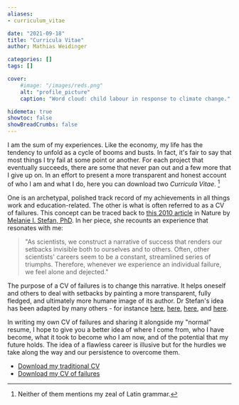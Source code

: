 ```yaml
---
aliases:
- curriculum_vitae

date: "2021-09-18"
title: "Curricula Vitae"
author: Mathias Weidinger

categories: []
tags: []

cover:
    #image: "/images/reds.png"
    alt: "profile_picture"
    caption: "Word cloud: child labour in response to climate change."

hidemeta: true
showtoc: false
showBreadCrumbs: false
---
```


I am the sum of my experiences. Like the economy, my life has the tendency to unfold as a cycle of booms and busts. In fact, it's fair to say that most things I try fail at some point or another. For each project that eventually succeeds, there are some that never pan out and a few more that I give up on. In an effort to present a more transparent and honest account of who I am and what I do, here you can download two *Curricula Vitae*. [^joke]

[^joke]: Neither of them mentions my zeal of Latin grammar.

One is an archetypal, polished track record of my achievements in all things work and education-related. The other is what is often referred to as a CV of failures. This concept can be traced back to [this 2010 article](https://www.nature.com/articles/nj7322-467a) in Nature by [Melanie I. Stefan, PhD](http://melaniestefan.net/index.html). In her piece, she recounts an experience that resonates with me:

> "As scientists, we construct a narrative of success that renders our setbacks invisible both to ourselves and to others. Often, other scientists' careers seem to be a constant, streamlined series of triumphs. Therefore, whenever we experience an individual failure, we feel alone and dejected."

The purpose of a CV of failures is to change this narrative. It helps oneself and others to deal with setbacks by painting a more transparent, fully fledged, and ultimately more humane image of its author. Dr Stefan's idea has been adapted by many others - for instance [here](https://haushofer.ne.su.se/Johannes_Haushofer_CV_of_Failures.pdf), [here](https://738d9b89-a-62cb3a1a-s-sites.googlegroups.com/site/bradleyvoytek/professional/voytek_cv.pdf?attachauth=ANoY7crskBVzhljJEo8y7JcPQ8PQxey1EcbvFZhwGPcItVZKfltkoGnfSMubTzVVCRNIZ6XfPYuiu-I_qZmf9W1hZiDEdQVDh9PXUYZJQzTFjCdOFgZAcUqiRAry8OR9f5HRVj95a-dIB2p2vpWXgHqsVtTSo9ZrbFZriLO--UVR4vzvlpvb2Ueq1VEdlwPQ3lsOqQ1W8HsMWcwTC7S1_qVdvmdkkw_LFALCgBLjkNnDvU-E9JzBQWE%3D&attredirects=0), [here](http://everydayscientist.com/CV/sjl_CV-failures.pdf), and [here](https://www.dr-marc-reid.com/cv-of-failures).

In writing my own CV of failures and sharing it alongside my "normal" resume, I hope to give you a better idea of where I come from, who I have become, what it took to become who I am now, and of the potential that my future holds. The idea of a flawless career is illusive but for the hurdles we take along the way and our persistence to overcome them.


- [Download my traditional CV](/weidinger_cv.pdf)
- [Download my CV of failures](/weidinger_failures.pdf)